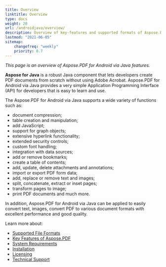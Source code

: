 ```yaml
---
title: Overview
linktitle: Overview
type: docs
weight: 20
url: /androidjava/overview/
description: Overview of key-features and supported formats of Aspose.PDF for Android via Java, installation and licensing manual of Java library.
lastmod: "2021-06-05"
sitemap:
    changefreq: "weekly"
    priority: 0.7
---
```


_This page is an overview of  Aspose.PDF for Android via Java features._

**Aspose for Java** is a robust Java component that lets developers create PDF documents from scratch without using Adobe Acrobat. Aspose.PDF for Android via Java provides a very simple Application Programming Interface (API) for developers that is easy to learn and use.

The Aspose.PDF for Android via Java supports a wide variety of functions such as:

- document compression;
- table creation and manipulation;
- add JavaScript;
- support for graph objects;
- extensive hyperlink functionality;
- extended security controls;
- custom font handling;
- integration with data sources;
- add or remove bookmarks;
- create a table of contents;
- add, update, delete attachments and annotations;
- import or export PDF form data;
- add, replace or remove text and images;
- split, concatenate, extract or inset pages;
- transform pages to image;
- print PDF documents and much more.

In addition, Aspose.PDF for Android via Java can be applied to easily convert text, images, convert PDF to various document formats with excellent performance and good quality.

Learn more about:

- [Supported File Formats](/pdf/androidjava/supported-file-formats/)
- [Key Features of Aspose.PDF](/pdf/androidjava/key-features/)
- [System Requirements](/pdf/androidjava/system-requirements/)
- [Installation](/pdf/androidjava/installation/)
- [Licensing](/pdf/androidjava/licensing/)
- [Technical Support](/pdf/androidjava/technical-support/)
